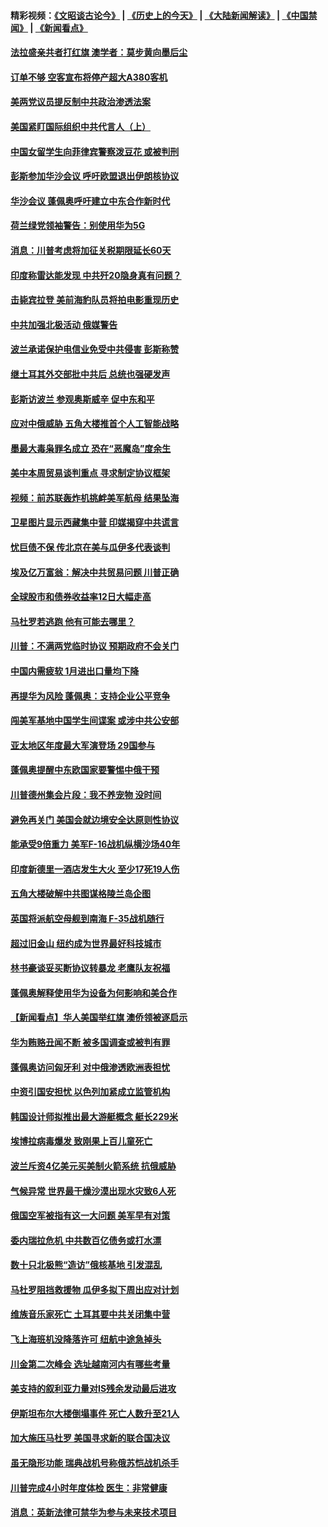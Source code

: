 #### 精彩视频：[《文昭谈古论今》](http://45.76.195.252/wenzhao) | [《历史上的今天》](http://45.76.195.252/today-in-history) | [《大陆新闻解读》](http://45.76.195.252/ntdtv-comedy) | [《中国禁闻》](http://45.76.195.252/ntdtv-news) | [《新闻看点》](http://45.76.195.252/news-insight) 

 #### [法拉盛亲共者打红旗 澳学者：莫步黄向墨后尘](../pages/nsc418/n11044321.md?t=02150937) 

#### [订单不够 空客宣布将停产超大A380客机](../pages/nsc418/n11045504.md?t=02150937) 

#### [美两党议员提反制中共政治渗透法案](../pages/nsc418/n11045351.md?t=02150937) 

#### [美国紧盯国际组织中共代言人（上）](../pages/nsc418/n11042844.md?t=02150937) 

#### [中国女留学生向菲律宾警察泼豆花 或被判刑](../pages/nsc418/n11045199.md?t=02150937) 

#### [彭斯参加华沙会议 呼吁欧盟退出伊朗核协议](../pages/nsc418/n11045031.md?t=02150937) 

#### [华沙会议 蓬佩奥呼吁建立中东合作新时代](../pages/nsc418/n11044317.md?t=02150937) 

#### [荷兰绿党领袖警告：别使用华为5G](../pages/nsc418/n11042653.md?t=02150937) 

#### [消息：川普考虑将加征关税期限延长60天](../pages/nsc418/n11044512.md?t=02150937) 

#### [印度称雷达能发现 中共歼20隐身真有问题？](../pages/nsc418/n11044278.md?t=02150937) 

#### [击毙宾拉登 美前海豹队员将拍电影重现历史](../pages/nsc418/n11043977.md?t=02150937) 

#### [中共加强北极活动 俄媒警告](../pages/nsc418/n11042829.md?t=02150937) 

#### [波兰承诺保护电信业免受中共侵害 彭斯称赞](../pages/nsc418/n11042705.md?t=02150937) 

#### [继土耳其外交部批中共后 总统也强硬发声](../pages/nsc418/n11042777.md?t=02150937) 

#### [彭斯访波兰 参观奥斯威辛 促中东和平](../pages/nsc418/n11042477.md?t=02150937) 

#### [应对中俄威胁 五角大楼推首个人工智能战略](../pages/nsc418/n11042470.md?t=02150937) 

#### [墨最大毒枭罪名成立 恐在“恶魔岛”度余生](../pages/nsc418/n11042258.md?t=02150937) 

#### [美中本周贸易谈判重点 寻求制定协议框架](../pages/nsc418/n11041912.md?t=02150937) 

#### [视频：前苏联轰炸机挑衅美军航母 结果坠海](../pages/nsc418/n11041810.md?t=02150937) 

#### [卫星图片显示西藏集中营 印媒揭穿中共谎言](../pages/nsc418/n11041664.md?t=02150937) 

#### [忧巨债不保 传北京在美与瓜伊多代表谈判](../pages/nsc418/n11040772.md?t=02150937) 

#### [埃及亿万富翁：解决中共贸易问题 川普正确](../pages/nsc418/n11040351.md?t=02150937) 

#### [全球股市和债券收益率12日大幅走高](../pages/nsc418/n11040548.md?t=02150937) 

#### [马杜罗若逃跑 他有可能去哪里？](../pages/nsc418/n11040502.md?t=02150937) 

#### [川普：不满两党临时协议 预期政府不会关门](../pages/nsc418/n11040382.md?t=02150937) 

#### [中国内需疲软 1月进出口量均下降](../pages/nsc418/n11040021.md?t=02150937) 

#### [再提华为风险 蓬佩奥：支持企业公平竞争](../pages/nsc418/n11040198.md?t=02150937) 

#### [闯美军基地中国学生间谍案 或涉中共公安部](../pages/nsc418/n11040083.md?t=02150937) 

#### [亚太地区年度最大军演登场 29国参与](../pages/nsc418/n11039999.md?t=02150937) 

#### [蓬佩奥提醒中东欧国家要警惕中俄干预](../pages/nsc418/n11039745.md?t=02150937) 

#### [川普德州集会片段：我不养宠物 没时间](../pages/nsc418/n11039218.md?t=02150937) 

#### [避免再关门 美国会就边境安全达原则性协议](../pages/nsc418/n11039556.md?t=02150937) 

#### [能承受9倍重力 美军F-16战机纵横沙场40年](../pages/nsc418/n11039432.md?t=02150937) 

#### [印度新德里一酒店发生大火 至少17死19人伤](../pages/nsc418/n11039502.md?t=02150937) 

#### [五角大楼破解中共图谋格陵兰岛企图](../pages/nsc418/n11038368.md?t=02150937) 

#### [英国将派航空母舰到南海 F-35战机随行](../pages/nsc418/n11039035.md?t=02150937) 

#### [超过旧金山 纽约成为世界最好科技城市](../pages/nsc418/n11038537.md?t=02150937) 

#### [林书豪谈妥买断协议转暴龙 老鹰队友祝福](../pages/nsc418/n11038662.md?t=02150937) 

#### [蓬佩奥解释使用华为设备为何影响和美合作](../pages/nsc418/n11038282.md?t=02150937) 

#### [【新闻看点】华人美国举红旗 澳侨领被逐启示](../pages/nsc418/n11038210.md?t=02150937) 

#### [华为贿赂丑闻不断 被多国调查或被判有罪](../pages/nsc418/n11038028.md?t=02150937) 

#### [蓬佩奥访问匈牙利 对中俄渗透欧洲表担忧](../pages/nsc418/n11038057.md?t=02150937) 

#### [中资引国安担忧 以色列加紧成立监管机构](../pages/nsc418/n11037999.md?t=02150937) 

#### [韩国设计师拟推出最大游艇概念 艇长229米](../pages/nsc418/n11037905.md?t=02150937) 

#### [埃博拉病毒爆发 致刚果上百儿童死亡](../pages/nsc418/n11037661.md?t=02150937) 

#### [波兰斥资4亿美元买美制火箭系统 抗俄威胁](../pages/nsc418/n11036936.md?t=02150937) 

#### [气候异常 世界最干燥沙漠出现水灾致6人死](../pages/nsc418/n11037220.md?t=02150937) 

#### [俄国空军被指有这一大问题 美军早有对策](../pages/nsc418/n11036963.md?t=02150937) 

#### [委内瑞拉危机 中共数百亿债务或打水漂](../pages/nsc418/n11036297.md?t=02150937) 

#### [数十只北极熊“造访”俄核基地 引发混乱](../pages/nsc418/n11036150.md?t=02150937) 

#### [马杜罗阻挡救援物 瓜伊多拟下周出应对计划](../pages/nsc418/n11035966.md?t=02150937) 

#### [维族音乐家死亡 土耳其要中共关闭集中营](../pages/nsc418/n11035904.md?t=02150937) 

#### [飞上海班机没降落许可 纽航中途急掉头](../pages/nsc418/n11035882.md?t=02150937) 

#### [川金第二次峰会 选址越南河内有哪些考量](../pages/nsc418/n11034808.md?t=02150937) 

#### [美支持的叙利亚力量对IS残余发动最后进攻](../pages/nsc418/n11035640.md?t=02150937) 

#### [伊斯坦布尔大楼倒塌事件 死亡人数升至21人](../pages/nsc418/n11035758.md?t=02150937) 

#### [加大施压马杜罗 美国寻求新的联合国决议](../pages/nsc418/n11035619.md?t=02150937) 

#### [虽无隐形功能 瑞典战机号称俄苏恺战机杀手](../pages/nsc418/n11035282.md?t=02150937) 

#### [川普完成4小时年度体检 医生：非常健康](../pages/nsc418/n11034715.md?t=02150937) 

#### [消息：英新法律可禁华为参与未来技术项目](../pages/nsc418/n11034647.md?t=02150937) 

